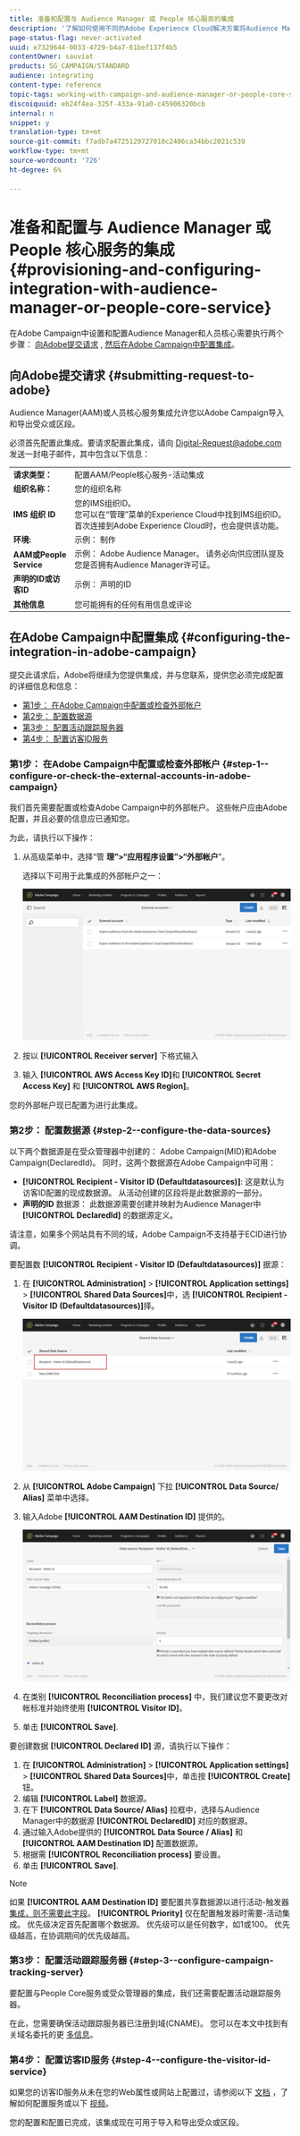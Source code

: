 ```yaml
---
title: 准备和配置与 Audience Manager 或 People 核心服务的集成
description: '了解如何使用不同的Adobe Experience Cloud解决方案将Audience Manager/人员核心服务集成配置为开始共享受众或细分。 '
page-status-flag: never-activated
uuid: e7329644-0033-4729-b4a7-61bef137f4b5
contentOwner: sauviat
products: SG_CAMPAIGN/STANDARD
audience: integrating
content-type: reference
topic-tags: working-with-campaign-and-audience-manager-or-people-core-service
discoiquuid: eb24f4ea-325f-433a-91a0-c45906320bcb
internal: n
snippet: y
translation-type: tm+mt
source-git-commit: f7adb7a4725129727010c2486ca34bbc2021c539
workflow-type: tm+mt
source-wordcount: '726'
ht-degree: 6%

---
```



# 准备和配置与 Audience Manager 或 People 核心服务的集成{#provisioning-and-configuring-integration-with-audience-manager-or-people-core-service}

在Adobe Campaign中设置和配置Audience Manager和人员核心需要执行两个步骤： [向Adobe提交请求](#submitting-request-to-adobe) , [然后在Adobe Campaign中配置集成](#configuring-the-integration-in-adobe-campaign)。

## 向Adobe提交请求 {#submitting-request-to-adobe}

Audience Manager(AAM)或人员核心服务集成允许您以Adobe Campaign导入和导出受众或区段。

必须首先配置此集成。要请求配置此集成，请向 [Digital-Request@adobe.com](mailto:Digital-Request@adobe.com) 发送一封电子邮件，其中包含以下信息：

<table> 
 <tbody> 
  <tr> 
   <td> <strong>请求类型：</strong><br /> </td> 
   <td> 配置AAM/People核心服务-活动集成 </td> 
  </tr> 
  <tr> 
   <td> <strong>组织名称：</strong><br /> </td> 
   <td> 您的组织名称 </td> 
  </tr> 
  <tr> 
   <td> <strong>IMS 组织 ID</strong><br /> </td> 
   <td> 您的IMS组织ID。 <br> 您可以在“管理”菜单的Experience Cloud中找到IMS组织ID。 首次连接到Adobe Experience Cloud时，也会提供该功能。 </td> 
  </tr> 
  <tr> 
   <td> <strong>环境:</strong><br /> </td> 
   <td> 示例： 制作 </td> 
  </tr> 
  <tr> 
   <td> <strong>AAM或People Service</strong><br /> </td> 
   <td> 示例： Adobe Audience Manager。 请务必向供应团队提及您是否拥有Audience Manager许可证。</td> 
  </tr> 
  <tr> 
   <td> <strong>声明的ID或访客ID</strong><br /> </td> 
   <td> 示例： 声明的ID </td> 
  </tr> 
  <tr> 
   <td> <strong>其他信息</strong><br /> </td> 
   <td> 您可能拥有的任何有用信息或评论 </td> 
  </tr> 
 </tbody> 
</table>

## 在Adobe Campaign中配置集成 {#configuring-the-integration-in-adobe-campaign}

提交此请求后，Adobe将继续为您提供集成，并与您联系，提供您必须完成配置的详细信息和信息：

* [第1步： 在Adobe Campaign中配置或检查外部帐户](#step-1--configure-or-check-the-external-accounts-in-adobe-campaign)
* [第2步： 配置数据源](#step-2--configure-the-data-sources)
* [第3步： 配置活动跟踪服务器](#step-3--configure-campaign-tracking-server)
* [第4步： 配置访客ID服务](#step-4--configure-the-visitor-id-service)

### 第1步： 在Adobe Campaign中配置或检查外部帐户 {#step-1--configure-or-check-the-external-accounts-in-adobe-campaign}

我们首先需要配置或检查Adobe Campaign中的外部帐户。 这些帐户应由Adobe配置，并且必要的信息应已通知您。

为此，请执行以下操作：

1. 从高级菜单中，选择“管 **理”>“应用程序设置”>“外部帐户**”。

   选择以下可用于此集成的外部帐户之一：

   ![](assets/integration_aam_1.png)

1. 按以 **[!UICONTROL Receiver server]** 下格式输入
1. 输入 **[!UICONTROL AWS Access Key ID]**&#x200B;和 **[!UICONTROL Secret Access Key]** 和 **[!UICONTROL AWS Region]**。

您的外部帐户现已配置为进行此集成。

### 第2步： 配置数据源 {#step-2--configure-the-data-sources}

以下两个数据源是在受众管理器中创建的： Adobe Campaign(MID)和Adobe Campaign(DeclaredId)。 同时，这两个数据源在Adobe Campaign中可用：

* **[!UICONTROL Recipient - Visitor ID (Defaultdatasources)]**: 这是默认为访客ID配置的现成数据源。 从活动创建的区段将是此数据源的一部分。
* **声明的ID** 数据源： 此数据源需要创建并映射为Audience Manager中 **[!UICONTROL DeclaredId]** 的数据源定义。

请注意，如果多个网站具有不同的域，Adobe Campaign不支持基于ECID进行协调。

要配置数 **[!UICONTROL Recipient - Visitor ID (Defaultdatasources)]** 据源：

1. 在 **[!UICONTROL Administration]** > **[!UICONTROL Application settings]** > **[!UICONTROL Shared Data Sources]**&#x200B;中，选 **[!UICONTROL Recipient - Visitor ID (Defaultdatasources)]**&#x200B;择。

   ![](assets/integration_aam_2.png)

1. 从 **[!UICONTROL Adobe Campaign]** 下拉 **[!UICONTROL Data Source/ Alias]** 菜单中选择。
1. 输入Adobe **[!UICONTROL AAM Destination ID]** 提供的。

   ![](assets/integration_aam_3.png)

1. 在类别 **[!UICONTROL Reconciliation process]** 中，我们建议您不要更改对帐标准并始终使用 **[!UICONTROL Visitor ID]**。
1. 单击 **[!UICONTROL Save]**.

要创建数据 **[!UICONTROL Declared ID]** 源，请执行以下操作：

1. 在 **[!UICONTROL Administration]** > **[!UICONTROL Application settings]** > **[!UICONTROL Shared Data Sources]**&#x200B;中，单击按 **[!UICONTROL Create]** 钮。
1. 编辑 **[!UICONTROL Label]** 数据源。
1. 在下 **[!UICONTROL Data Source/ Alias]** 拉框中，选择与Audience Manager中的数据源 **[!UICONTROL DeclaredID]** 对应的数据源。
1. 通过输入Adobe提供的 **[!UICONTROL Data Source / Alias]** 和 **[!UICONTROL AAM Destination ID]** 配置数据源。
1. 根据需 **[!UICONTROL Reconciliation process]** 要设置。
1. 单击 **[!UICONTROL Save]**.

>[!NOTE]
>
>如果 **[!UICONTROL AAM Destination ID]** 要配置共享数据源以进行活动-触发器 [集成，则不需要此字段](../../integrating/using/configuring-triggers-in-experience-cloud.md)。 **[!UICONTROL Priority]** 仅在配置触发器时需要-活动集成。 优先级决定首先配置哪个数据源。 优先级可以是任何数字，如1或100。 优先级越高，在协调期间的优先级越高。

### 第3步： 配置活动跟踪服务器 {#step-3--configure-campaign-tracking-server}

要配置与People Core服务或受众管理器的集成，我们还需要配置活动跟踪服务器。

在此，您需要确保活动跟踪服务器已注册到域(CNAME)。 您可以在本文中找到有关域名委托的更 [多信息](https://docs.campaign.adobe.com/doc/AC/en/technicalResources/Technotes/AdobeCampaign_Deliverability_Sub_Domain_Delegation.pdf)。

### 第4步： 配置访客ID服务 {#step-4--configure-the-visitor-id-service}

如果您的访客ID服务从未在您的Web属性或网站上配置过，请参阅以下 [文档](https://docs.adobe.com/content/help/en/id-service/using/implementation/setup-aam-analytics.html) ，了解如何配置服务或以下 [视频](https://helpx.adobe.com/marketing-cloud/how-to/email-marketing.html#step-two)。

您的配置和配置已完成，该集成现在可用于导入和导出受众或区段。
